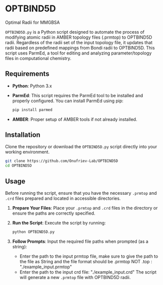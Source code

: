 # OPTBIND5D
Optimal Radii for MMGBSA


`OPTBIND5D.py` is a Python script designed to automate the process of modifying atomic radii in AMBER topology files (.prmtop) to OPTBIND5D radii. Regardless of the radii set of the input topology file, it updates that radii based on predefined mappings from Bondi radii to OPTBIND5D. This script uses ParmEd, a tool for editing and analyzing parameter/topology files in computational chemistry.

## Requirements

- **Python**: Python 3.x
- **ParmEd**: This script requires the ParmEd tool to be installed and properly configured. You can install ParmEd using pip:

  ```bash
  pip install parmed
  ```

- **AMBER**: Proper setup of AMBER tools if not already installed.

## Installation

Clone the repository or download the `OPTBIND5D.py` script directly into your working environment.

```bash
git clone https://github.com/Onufriev-Lab/OPTBIND5D
cd OPTBIND5D
```

## Usage

Before running the script, ensure that you have the necessary `.prmtop` and `.crd` files prepared and located in accessible directories.

1. **Prepare Your Files**: Place your `.prmtop` and `.crd` files in the directory or ensure the paths are correctly specified.
2. **Run the Script**: Execute the script by running:

   ```bash
   python OPTBIND5D.py
   ```

3. **Follow Prompts**: Input the required file paths when prompted (as a string):
   
   - Enter the path to the input prmtop file, make sure to give the path to the file as String and the file format should be .prmtop NOT .top : "./example_input.prmtop"
   - Enter the path to the input crd file: "./example_input.crd" 
The script will generate a new `.prmtop` file with OPTBIND5D radii.
